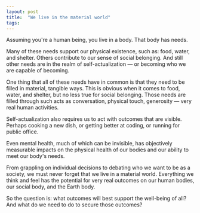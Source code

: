 ```yaml
---
layout: post
title:  "We live in the material world"
tags: 
---
```


Assuming you're a human being, you live in a body. That body has needs.

Many of these needs support our physical existence, such as: food, water, and shelter. Others contribute to our sense of social belonging. And still other needs are in the realm of self-actualization — or becoming who we are capable of becoming.

One thing that all of these needs have in common is that they need to be filled in material, tangible ways. This is obvious when it comes to food, water, and shelter, but no less true for social belonging. Those needs are filled through such acts as conversation, physical touch, generosity — very real human activities.

Self-actualization also requires us to act with outcomes that are visible. Perhaps cooking a new dish, or getting better at coding, or running for public office.

Even mental health, much of which can be invisible, has objectively measurable impacts on the physical health of our bodies and our ability to meet our body's needs.

From grappling on individual decisions to debating who we want to be as a society, we must never forget that we live in a material world. Everything we think and feel has the potential for very real outcomes on our human bodies, our social body, and the Earth body. 

So the question is: what outcomes will best support the well-being of all? And what do we need to do to secure those outcomes?